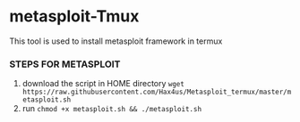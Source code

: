 # metasploit-Tmux
This tool is used to install metasploit framework in termux
### STEPS FOR METASPLOIT
1. download the script in HOME directory `wget https://raw.githubusercontent.com/Hax4us/Metasploit_termux/master/metasploit.sh`
2. run `chmod +x metasploit.sh && ./metasploit.sh`


